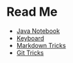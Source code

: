 # Read Me
[](doc/myIcons.md)

* [Java Notebook](doc/java.md)
* [Keyboard](doc/keyboard.md)
* [Markdown Tricks](doc/markdownTricks.md)
* [Git Tricks](doc/gitTricks.md)
